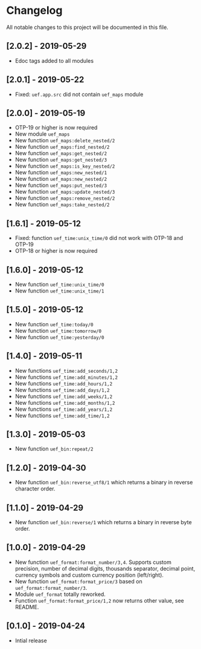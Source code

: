 # Changelog

All notable changes to this project will be documented in this file.

## [2.0.2] - 2019-05-29

- Edoc tags added to all modules

## [2.0.1] - 2019-05-22

- Fixed: `uef.app.src` did not contain `uef_maps` module

## [2.0.0] - 2019-05-19

- OTP-19 or higher is now required
- New module `uef_maps`
- New function `uef_maps:delete_nested/2`
- New function `uef_maps:find_nested/2`
- New function `uef_maps:get_nested/2`
- New function `uef_maps:get_nested/3`
- New function `uef_maps:is_key_nested/2`
- New function `uef_maps:new_nested/1`
- New function `uef_maps:new_nested/2`
- New function `uef_maps:put_nested/3`
- New function `uef_maps:update_nested/3`
- New function `uef_maps:remove_nested/2`
- New function `uef_maps:take_nested/2`

## [1.6.1] - 2019-05-12

- Fixed: function `uef_time:unix_time/0` did not work with OTP-18 and OTP-19
- OTP-18 or higher is now required

## [1.6.0] - 2019-05-12

- New function `uef_time:unix_time/0`
- New function `uef_time:unix_time/1`

## [1.5.0] - 2019-05-12

- New function `uef_time:today/0`
- New function `uef_time:tomorrow/0`
- New function `uef_time:yesterday/0`

## [1.4.0] - 2019-05-11

- New functions `uef_time:add_seconds/1,2`
- New functions `uef_time:add_minutes/1,2`
- New functions `uef_time:add_hours/1,2`
- New functions `uef_time:add_days/1,2`
- New functions `uef_time:add_weeks/1,2`
- New functions `uef_time:add_months/1,2`
- New functions `uef_time:add_years/1,2`
- New functions `uef_time:add_time/1,2`

## [1.3.0] - 2019-05-03

- New function `uef_bin:repeat/2`

## [1.2.0] - 2019-04-30

- New function `uef_bin:reverse_utf8/1` which returns a binary in reverse character order.

## [1.1.0] - 2019-04-29

- New function `uef_bin:reverse/1` which returns a binary in reverse byte order.

## [1.0.0] - 2019-04-29

- New function `uef_format:format_number/3,4`. Supports custom precision, number of decimal digits, thousands separator, decimal point, currency symbols and custom currency position (left/right).
- New function `uef_format:format_price/3` based on `uef_format:format_number/3`.
- Module `uef_format` totally reworked.
- Function `uef_format:format_price/1,2` now returns other value, see README.

## [0.1.0] - 2019-04-24

- Intial release
